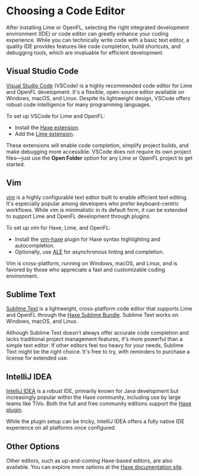 # Choosing a Code Editor

After installing Lime or OpenFL, selecting the right integrated development environment (IDE) or code editor can greatly enhance your coding experience. While you can technically write code with a basic text editor, a quality IDE provides features like code completion, build shortcuts, and debugging tools, which are invaluable for efficient development.

## Visual Studio Code

[Visual Studio Code](https://code.visualstudio.com) (VSCode) is a highly recommended code editor for Lime and OpenFL development. It's a flexible, open-source editor available on Windows, macOS, and Linux. Despite its lightweight design, VSCode offers robust code intelligence for many programming languages.

To set up VSCode for Lime and OpenFL:

- Install the [Haxe extension](https://marketplace.visualstudio.com/items?itemName=nadako.vshaxe).
- Add the [Lime extension](https://marketplace.visualstudio.com/items?itemName=openfl.lime-vscode-extension).

These extensions will enable code completion, simplify project builds, and make debugging more accessible. VSCode does not require its own project files—just use the **Open Folder** option for any Lime or OpenFL project to get started.

## Vim

[vim](https://www.vim.org) is a highly configurable text editor built to enable efficient text editing. It's especially popular among developers who prefer keyboard-centric workflows. While vim is minimalistic in its default form, it can be extended to support Lime and OpenFL development through plugins.

To set up vim for Haxe, Lime, and OpenFL:

- Install the [vim-haxe](https://github.com/jdonaldson/vim-haxe) plugin for Haxe syntax highlighting and autocompletion.
- Optionally, use [ALE](https://github.com/dense-analysis/ale) for asynchronous linting and completion.
  
Vim is cross-platform, running on Windows, macOS, and Linux, and is favored by those who appreciate a fast and customizable coding environment.

## Sublime Text

[Sublime Text](http://www.sublimetext.com) is a lightweight, cross-platform code editor that supports Lime and OpenFL through the [Haxe Sublime Bundle](https://github.com/clemos/haxe-sublime-bundle). Sublime Text works on Windows, macOS, and Linux.

Although Sublime Text doesn’t always offer accurate code completion and lacks traditional project management features, it's more powerful than a simple text editor. If other editors feel too heavy for your needs, Sublime Text might be the right choice. It's free to try, with reminders to purchase a license for extended use.

## IntelliJ IDEA

[IntelliJ IDEA](https://www.jetbrains.com/idea/) is a robust IDE, primarily known for Java development but increasingly popular within the Haxe community, including use by large teams like TiVo. Both the full and free community editions support the [Haxe plugin](https://plugins.jetbrains.com/plugin/6873?pr=idea).

While the plugin setup can be tricky, IntelliJ IDEA offers a fully native IDE experience on all platforms once configured.

## Other Options

Other editors, such as up-and-coming Haxe-based editors, are also available. You can explore more options at the [Haxe documentation site](http://haxe.org/documentation/introduction/editors-and-ides.html).
